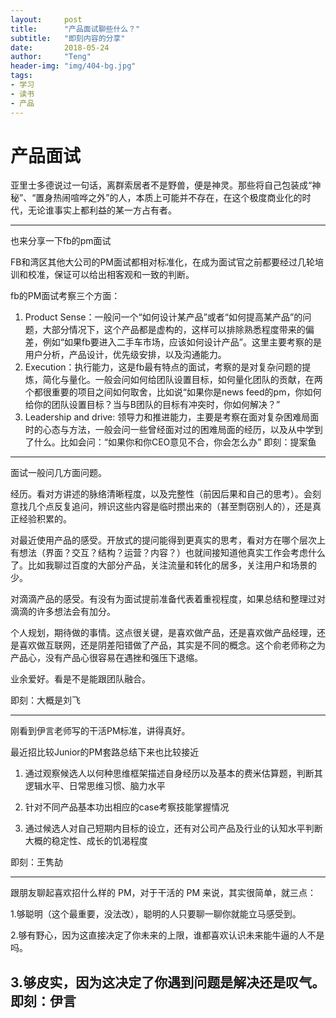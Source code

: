 ```yaml
---
layout:     post
title:      "产品面试聊些什么？"
subtitle:   "即刻内容的分享"
date:       2018-05-24
author:     "Teng"
header-img: "img/404-bg.jpg"
tags:
- 学习
- 读书
- 产品
---
```

#  产品面试

亚里士多德说过一句话，离群索居者不是野兽，便是神灵。那些将自己包装成“神秘”、“置身热闹喧哗之外”的人，本质上可能并不存在，在这个极度商业化的时代，无论谁事实上都利益的某一方占有者。

---
也来分享一下fb的pm面试

FB和湾区其他大公司的PM面试都相对标准化，在成为面试官之前都要经过几轮培训和校准，保证可以给出相客观和一致的判断。

fb的PM面试考察三个方面：

1. Product Sense：一般问一个“如何设计某产品”或者“如何提高某产品”的问题，大部分情况下，这个产品都是虚构的，这样可以排除熟悉程度带来的偏差，例如“如果fb要进入二手车市场，应该如何设计产品”。这里主要考察的是用户分析，产品设计，优先级安排，以及沟通能力。
2. Execution：执行能力，这是fb最有特点的面试，考察的是对复杂问题的提炼，简化与量化。一般会问如何给团队设置目标，如何量化团队的贡献，在两个都很重要的项目之间如何取舍，比如说“如果你是news feed的pm，你如何给你的团队设置目标？当与B团队的目标有冲突时，你如何解决？”
3. Leadership and drive: 领导力和推进能力，主要是考察在面对复杂困难局面时的心态与方法，一般会问一些曾经面对过的困难局面的经历，以及从中学到了什么。比如会问：“如果你和你CEO意见不合，你会怎么办”
即刻：提案鱼

---
面试一般问几方面问题。

经历。看对方讲述的脉络清晰程度，以及完整性（前因后果和自己的思考）。会刻意找几个点反复追问，辨识这些内容是临时攒出来的（甚至剽窃别人的），还是真正经验积累的。

对最近使用产品的感受。开放式的提问能得到更真实的思考，看对方在哪个层次上有想法（界面？交互？结构？运营？内容？）也就间接知道他真实工作会考虑什么了。比如我聊过百度的大部分产品，关注流量和转化的居多，关注用户和场景的少。

对滴滴产品的感受。有没有为面试提前准备代表着重视程度，如果总结和整理过对滴滴的许多想法会有加分。

个人规划，期待做的事情。这点很关键，是喜欢做产品，还是喜欢做产品经理，还是喜欢做互联网，还是阴差阳错做了产品，其实是不同的概念。这个俞老师称之为产品心，没有产品心很容易在遇挫和强压下退缩。

业余爱好。看是不是能跟团队融合。

即刻：大概是刘飞

---

刚看到伊言老师写的干活PM标准，讲得真好。

最近招比较Junior的PM套路总结下来也比较接近

1. 通过观察候选人以何种思维框架描述自身经历以及基本的费米估算题，判断其逻辑水平、日常思维习惯、脑力水平

2. 针对不同产品基本功出相应的case考察技能掌握情况

3. 通过候选人对自己短期内目标的设立，还有对公司产品及行业的认知水平判断大概的稳定性、成长的饥渴程度

即刻：王隽劼

---

跟朋友聊起喜欢招什么样的 PM，对于干活的 PM 来说，其实很简单，就三点：

1.够聪明（这个最重要，没法改），聪明的人只要聊一聊你就能立马感受到。

2.够有野心，因为这直接决定了你未来的上限，谁都喜欢认识未来能牛逼的人不是吗。

3.够皮实，因为这决定了你遇到问题是解决还是叹气。
即刻：伊言
---
